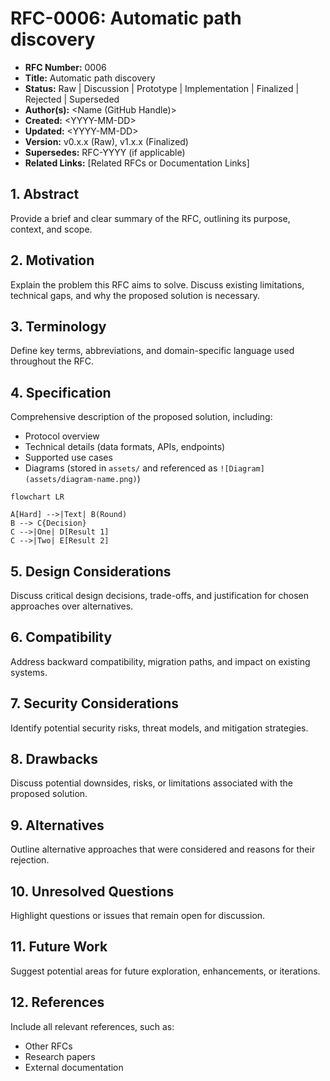 # RFC-0006: Automatic path discovery

- **RFC Number:** 0006
- **Title:** Automatic path discovery
- **Status:** Raw | Discussion | Prototype | Implementation | Finalized | Rejected | Superseded
- **Author(s):** \<Name (GitHub Handle)\>
- **Created:** \<YYYY-MM-DD\>
- **Updated:** \<YYYY-MM-DD\>
- **Version:** v0.x.x (Raw), v1.x.x (Finalized)
- **Supersedes:** RFC-YYYY (if applicable)
- **Related Links:** [Related RFCs or Documentation Links]

## 1. Abstract

Provide a brief and clear summary of the RFC, outlining its purpose, context, and scope.

## 2. Motivation

Explain the problem this RFC aims to solve.
Discuss existing limitations, technical gaps, and why the proposed solution is necessary.

## 3. Terminology

Define key terms, abbreviations, and domain-specific language used throughout the RFC.

## 4. Specification

Comprehensive description of the proposed solution, including:

- Protocol overview
- Technical details (data formats, APIs, endpoints)
- Supported use cases
- Diagrams (stored in `assets/` and referenced as `![Diagram](assets/diagram-name.png)`)

```mermaid
flowchart LR

A[Hard] -->|Text| B(Round)
B --> C{Decision}
C -->|One| D[Result 1]
C -->|Two| E[Result 2]
```

## 5. Design Considerations

Discuss critical design decisions, trade-offs, and justification for chosen approaches over alternatives.

## 6. Compatibility

Address backward compatibility, migration paths, and impact on existing systems.

## 7. Security Considerations

Identify potential security risks, threat models, and mitigation strategies.

## 8. Drawbacks

Discuss potential downsides, risks, or limitations associated with the proposed solution.

## 9. Alternatives

Outline alternative approaches that were considered and reasons for their rejection.

## 10. Unresolved Questions

Highlight questions or issues that remain open for discussion.

## 11. Future Work

Suggest potential areas for future exploration, enhancements, or iterations.

## 12. References

Include all relevant references, such as:

- Other RFCs
- Research papers
- External documentation
